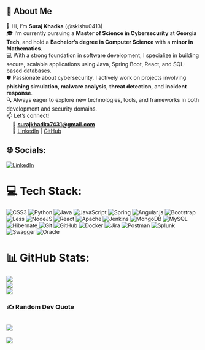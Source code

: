 ## 💫 About Me

👋 Hi, I’m **Suraj Khadka** (@skishu0413)  
🎓 I’m currently pursuing a **Master of Science in Cybersecurity** at **Georgia Tech**, and hold a **Bachelor’s degree in Computer Science** with a **minor in Mathematics**.  
💻 With a strong foundation in software development, I specialize in building secure, scalable applications using Java, Spring Boot, React, and SQL-based databases.  
🛡️ Passionate about cybersecurity, I actively work on projects involving **phishing simulation**, **malware analysis**, **threat detection**, and **incident response**.  
🔍 Always eager to explore new technologies, tools, and frameworks in both development and security domains.  
📫 Let’s connect!  
&nbsp;&nbsp;&nbsp;&nbsp;📧 **surajkhadka7431@gmail.com**  
&nbsp;&nbsp;&nbsp;&nbsp;🔗 [LinkedIn](https://www.linkedin.com/in/khadka04/) | [GitHub](https://github.com/skishu0413)

<!---
skishu0413/skishu0413 is a ✨ special ✨ repository because its `README.md` (this file) appears on your GitHub profile.
You can click the Preview link to take a look at your changes.
--->


## 🌐 Socials:
[![LinkedIn](https://img.shields.io/badge/LinkedIn-%230077B5.svg?logo=linkedin&logoColor=white)](https://www.linkedin.com/in/khadka04/) 

# 💻 Tech Stack:
![CSS3](https://img.shields.io/badge/css3-%231572B6.svg?style=plastic&logo=css3&logoColor=white) ![Python](https://img.shields.io/badge/python-3670A0?style=plastic&logo=python&logoColor=ffdd54) ![Java](https://img.shields.io/badge/java-%23ED8B00.svg?style=plastic&logo=openjdk&logoColor=white) ![JavaScript](https://img.shields.io/badge/javascript-%23323330.svg?style=plastic&logo=javascript&logoColor=%23F7DF1E) ![Spring](https://img.shields.io/badge/spring-%236DB33F.svg?style=plastic&logo=spring&logoColor=white) ![Angular.js](https://img.shields.io/badge/angular.js-%23E23237.svg?style=plastic&logo=angularjs&logoColor=white) ![Bootstrap](https://img.shields.io/badge/bootstrap-%238511FA.svg?style=plastic&logo=bootstrap&logoColor=white) ![Less](https://img.shields.io/badge/less-2B4C80?style=plastic&logo=less&logoColor=white) ![NodeJS](https://img.shields.io/badge/node.js-6DA55F?style=plastic&logo=node.js&logoColor=white) ![React](https://img.shields.io/badge/react-%2320232a.svg?style=plastic&logo=react&logoColor=%2361DAFB) ![Apache](https://img.shields.io/badge/apache-%23D42029.svg?style=plastic&logo=apache&logoColor=white) ![Jenkins](https://img.shields.io/badge/jenkins-%232C5263.svg?style=plastic&logo=jenkins&logoColor=white) ![MongoDB](https://img.shields.io/badge/MongoDB-%234ea94b.svg?style=plastic&logo=mongodb&logoColor=white) ![MySQL](https://img.shields.io/badge/mysql-4479A1.svg?style=plastic&logo=mysql&logoColor=white) ![Hibernate](https://img.shields.io/badge/Hibernate-59666C?style=plastic&logo=Hibernate&logoColor=white) ![Git](https://img.shields.io/badge/git-%23F05033.svg?style=plastic&logo=git&logoColor=white) ![GitHub](https://img.shields.io/badge/github-%23121011.svg?style=plastic&logo=github&logoColor=white) ![Docker](https://img.shields.io/badge/docker-%230db7ed.svg?style=plastic&logo=docker&logoColor=white) ![Jira](https://img.shields.io/badge/jira-%230A0FFF.svg?style=plastic&logo=jira&logoColor=white) ![Postman](https://img.shields.io/badge/Postman-FF6C37?style=plastic&logo=postman&logoColor=white) ![Splunk](https://img.shields.io/badge/splunk-%23000000.svg?style=plastic&logo=splunk&logoColor=white) ![Swagger](https://img.shields.io/badge/-Swagger-%23Clojure?style=plastic&logo=swagger&logoColor=white) ![Oracle](https://img.shields.io/badge/Oracle-F80000?style=plastic&logo=oracle&logoColor=white)
# 📊 GitHub Stats:
![](https://github-readme-stats.vercel.app/api?username=skishu0413&theme=github_dark&hide_border=false&include_all_commits=false&count_private=false)<br/>
![](https://github-readme-streak-stats.herokuapp.com/?user=skishu0413&theme=github_dark&hide_border=false)<br/>
![](https://github-readme-stats.vercel.app/api/top-langs/?username=skishu0413&theme=github_dark&hide_border=false&include_all_commits=false&count_private=false&layout=compact)

### ✍️ Random Dev Quote
![](https://quotes-github-readme.vercel.app/api?type=horizontal&theme=tokyonight)
---
[![](https://visitcount.itsvg.in/api?id=skishu0413&icon=5&color=1)](https://visitcount.itsvg.in)

<!-- Proudly created with GPRM ( https://gprm.itsvg.in ) -->
